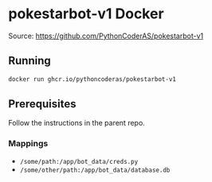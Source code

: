 # pokestarbot-v1 Docker

Source: https://github.com/PythonCoderAS/pokestarbot-v1

## Running

```bash
docker run ghcr.io/pythoncoderas/pokestarbot-v1
```

## Prerequisites

Follow the instructions in the parent repo.

### Mappings
* `/some/path:/app/bot_data/creds.py`
* `/some/other/path:/app/bot_data/database.db`
